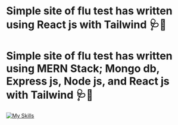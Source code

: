 # Simple site of flu test has written using React js with Tailwind 🩺🌊
# Simple site of flu test has written using MERN Stack; Mongo db, Express js, Node js, and React js with Tailwind 🩺🌊
[![My Skills](https://skillicons.dev/icons?i=js,html,css,wasm)](https://skillicons.dev)
